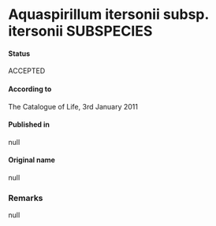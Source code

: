 # Aquaspirillum itersonii subsp. itersonii SUBSPECIES

#### Status
ACCEPTED

#### According to
The Catalogue of Life, 3rd January 2011

#### Published in
null

#### Original name
null

### Remarks
null